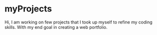 # myProjects
Hi, I am working on few projects that I took up myself to refine my coding skills. With my end goal in creating a web portfolio. 
